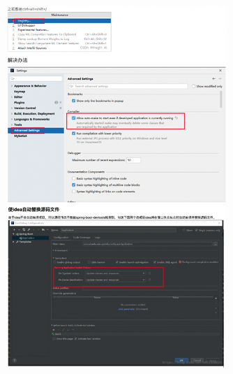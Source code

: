 ![位置变动](https://raw.githubusercontent.com/PANhuihuihuihui/PicBed/main/202208292040398.png)
![](https://raw.githubusercontent.com/PANhuihuihuihui/PicBed/main/202208292041629.png)